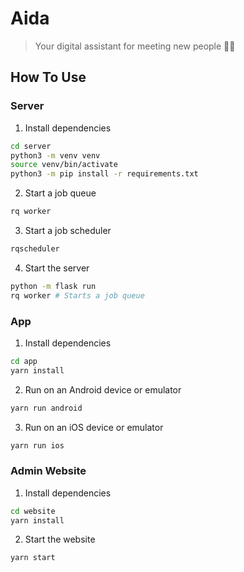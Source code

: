 # Aida

> Your digital assistant for meeting new people 👬🏼

## How To Use

### Server

1. Install dependencies

```bash
cd server
python3 -m venv venv
source venv/bin/activate
python3 -m pip install -r requirements.txt
```

2. Start a job queue

```bash
rq worker
```

3. Start a job scheduler

```bash
rqscheduler
```

4. Start the server

```bash
python -m flask run
rq worker # Starts a job queue
```

### App

1. Install dependencies

```bash
cd app
yarn install
```

2. Run on an Android device or emulator

```bash
yarn run android
```

3. Run on an iOS device or emulator

```bash
yarn run ios
```

### Admin Website

1. Install dependencies

```bash
cd website
yarn install
```

2. Start the website

```bash
yarn start
```

